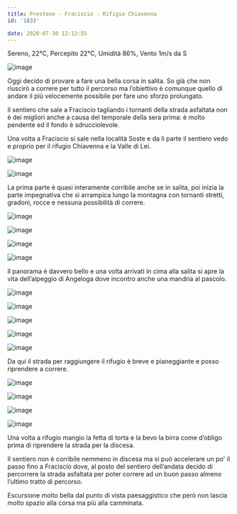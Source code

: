 ```yaml
---
title: Prestone - Fraciscio - Rifigio Chiavenna
id: '1833'

date: 2020-07-30 12:12:55
---
```


Sereno, 22°C, Percepito 22°C, Umidità 86%, Vento 1m/s da S

![image](/images/2021/08/IMG_2433_huab5016d6544b998733f9533678531bc0_323984_700x0_resize_q75_box.jpg)

Oggi decido di provare a fare una bella corsa in salita. So già che non riuscirò a correre per tutto il percorso ma l’obiettivo è comunque quello di andare il più velocemente possibile per fare uno sforzo prolungato.

Il sentiero che sale a Fraciscio tagliando i tornanti della strada asfaltata non è dei migliori anche a causa del temporale della sera prima: è molto pendente ed il fondo è sdrucciolevole.

Una volta a Fraciscio si sale nella località Soste e da lì parte il sentiero vedo e proprio per il rifugio Chiavenna e la Valle di Lei.

![image](/images/2021/08/IMG_2421_hue358bf3c877e3f99f1ebff8f953bcb6c_506361_700x0_resize_q75_box.jpg)

![image](/images/2021/08/IMG_2422_hu6c3a48bcd600da60d5f12376cd2f3651_259370_700x0_resize_q75_box.jpg)

La prima parte è quasi interamente corribile anche se in salita, poi inizia la parte impegnativa che si arrampica lungo la montagna con tornanti stretti, gradoni, rocce e nessuna possibilità di correre.

![image](/images/2021/08/IMG_2425_hu857731fa1a8d5ff81edff403e9a6df77_523706_700x0_resize_q75_box.jpg)

![image](/images/2021/08/IMG_2428_hu3784fac59c345496e344225ee77e46e3_492590_700x0_resize_q75_box.jpg)

![image](/images/2021/08/IMG_2430_hu3784fac59c345496e344225ee77e46e3_350636_700x0_resize_q75_box.jpg)

![image](/images/2021/08/IMG_2431_hu3784fac59c345496e344225ee77e46e3_475022_700x0_resize_q75_box.jpg)

Il panorama è davvero bello e una volta arrivati in cima alla salita si apre la vita dell’alpeggio di Angeloga dove incontro anche una mandria al pascolo.

![image](/images/2021/08/IMG_2432_hu3784fac59c345496e344225ee77e46e3_366844_700x0_resize_q75_box.jpg)

![image](/images/2021/08/IMG_2432_hu3784fac59c345496e344225ee77e46e3_366844_700x0_resize_q75_box.jpg)

![image](/images/2021/08/IMG_2434_hu3784fac59c345496e344225ee77e46e3_450133_700x0_resize_q75_box.jpg)

![image](/images/2021/08/IMG_2437_hue67f76a5bb5df6677ca02dd81cbdc0f5_438754_700x0_resize_q75_box.jpg)

![image](/images/2021/08/IMG_2438_hu745ef20517a9e90e4a9a0defd5ba3ee5_511131_700x0_resize_q75_box.jpg)

Da qui il strada per raggiungere il rifugio è breve e pianeggiante e posso riprendere a correre.

![image](/images/2021/08/IMG_2433_huab5016d6544b998733f9533678531bc0_323984_700x0_resize_q75_box.jpg)

![image](/images/2021/08/IMG_2440_hu745ef20517a9e90e4a9a0defd5ba3ee5_504755_700x0_resize_q75_box.jpg)

![image](/images/2021/08/IMG_2441_hu745ef20517a9e90e4a9a0defd5ba3ee5_515239_700x0_resize_q75_box.jpg)

![image](/images/2021/08/IMG_2442_hu3784fac59c345496e344225ee77e46e3_331805_700x0_resize_q75_box.jpg)

Una volta a rifugio mangio la fetta di torta e la bevo la birra come d’obligo prima di riprendere la strada per la discesa.

Il sentiero non è corribile nemmeno in discesa ma si può accelerare un po' il passo fino a Fraciscio dove, al posto del sentiero dell’andata decido di percorrere la strada asfaltata per poter correre ad un buon passo almeno l’ultimo tratto di percorso.

Escursione molto bella dal punto di vista paesaggistico che però non lascia molto spazio alla corsa ma più alla camminata.

<!-- ![image](/images/2021/08/20200730-activity-map_hu98007de7332b52ebdab1ed12705ceff2_21288_700x0_resize_box_3.png) -->
